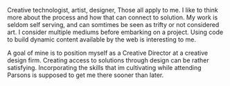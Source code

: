 Creative technologist, artist, designer, Those all apply to me. I like to think more about the process and how that can connect to solution. My work is seldom self serving, and can somtimes be seen as trifty or not considered art. I consider multiple mediums before embarking on a project. Using code to build dynamic content available by the web is interesting to me.

A goal of mine is to position myself as a Creative Director at a creative design firm. Creating access to solutions through design can be rather satisfying. Incorporating the skills that im cultivating while attending Parsons is supposed to get me there sooner than later.